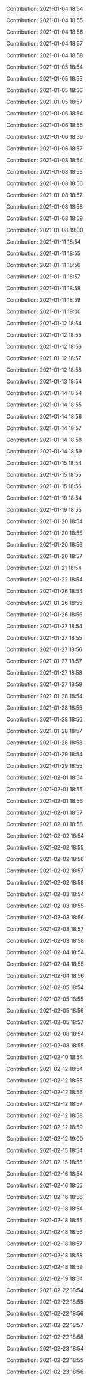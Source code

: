 Contribution: 2021-01-04 18:54

Contribution: 2021-01-04 18:55

Contribution: 2021-01-04 18:56

Contribution: 2021-01-04 18:57

Contribution: 2021-01-04 18:58

Contribution: 2021-01-05 18:54

Contribution: 2021-01-05 18:55

Contribution: 2021-01-05 18:56

Contribution: 2021-01-05 18:57

Contribution: 2021-01-06 18:54

Contribution: 2021-01-06 18:55

Contribution: 2021-01-06 18:56

Contribution: 2021-01-06 18:57

Contribution: 2021-01-08 18:54

Contribution: 2021-01-08 18:55

Contribution: 2021-01-08 18:56

Contribution: 2021-01-08 18:57

Contribution: 2021-01-08 18:58

Contribution: 2021-01-08 18:59

Contribution: 2021-01-08 19:00

Contribution: 2021-01-11 18:54

Contribution: 2021-01-11 18:55

Contribution: 2021-01-11 18:56

Contribution: 2021-01-11 18:57

Contribution: 2021-01-11 18:58

Contribution: 2021-01-11 18:59

Contribution: 2021-01-11 19:00

Contribution: 2021-01-12 18:54

Contribution: 2021-01-12 18:55

Contribution: 2021-01-12 18:56

Contribution: 2021-01-12 18:57

Contribution: 2021-01-12 18:58

Contribution: 2021-01-13 18:54

Contribution: 2021-01-14 18:54

Contribution: 2021-01-14 18:55

Contribution: 2021-01-14 18:56

Contribution: 2021-01-14 18:57

Contribution: 2021-01-14 18:58

Contribution: 2021-01-14 18:59

Contribution: 2021-01-15 18:54

Contribution: 2021-01-15 18:55

Contribution: 2021-01-15 18:56

Contribution: 2021-01-19 18:54

Contribution: 2021-01-19 18:55

Contribution: 2021-01-20 18:54

Contribution: 2021-01-20 18:55

Contribution: 2021-01-20 18:56

Contribution: 2021-01-20 18:57

Contribution: 2021-01-21 18:54

Contribution: 2021-01-22 18:54

Contribution: 2021-01-26 18:54

Contribution: 2021-01-26 18:55

Contribution: 2021-01-26 18:56

Contribution: 2021-01-27 18:54

Contribution: 2021-01-27 18:55

Contribution: 2021-01-27 18:56

Contribution: 2021-01-27 18:57

Contribution: 2021-01-27 18:58

Contribution: 2021-01-27 18:59

Contribution: 2021-01-28 18:54

Contribution: 2021-01-28 18:55

Contribution: 2021-01-28 18:56

Contribution: 2021-01-28 18:57

Contribution: 2021-01-28 18:58

Contribution: 2021-01-29 18:54

Contribution: 2021-01-29 18:55

Contribution: 2021-02-01 18:54

Contribution: 2021-02-01 18:55

Contribution: 2021-02-01 18:56

Contribution: 2021-02-01 18:57

Contribution: 2021-02-01 18:58

Contribution: 2021-02-02 18:54

Contribution: 2021-02-02 18:55

Contribution: 2021-02-02 18:56

Contribution: 2021-02-02 18:57

Contribution: 2021-02-02 18:58

Contribution: 2021-02-03 18:54

Contribution: 2021-02-03 18:55

Contribution: 2021-02-03 18:56

Contribution: 2021-02-03 18:57

Contribution: 2021-02-03 18:58

Contribution: 2021-02-04 18:54

Contribution: 2021-02-04 18:55

Contribution: 2021-02-04 18:56

Contribution: 2021-02-05 18:54

Contribution: 2021-02-05 18:55

Contribution: 2021-02-05 18:56

Contribution: 2021-02-05 18:57

Contribution: 2021-02-08 18:54

Contribution: 2021-02-08 18:55

Contribution: 2021-02-10 18:54

Contribution: 2021-02-12 18:54

Contribution: 2021-02-12 18:55

Contribution: 2021-02-12 18:56

Contribution: 2021-02-12 18:57

Contribution: 2021-02-12 18:58

Contribution: 2021-02-12 18:59

Contribution: 2021-02-12 19:00

Contribution: 2021-02-15 18:54

Contribution: 2021-02-15 18:55

Contribution: 2021-02-16 18:54

Contribution: 2021-02-16 18:55

Contribution: 2021-02-16 18:56

Contribution: 2021-02-18 18:54

Contribution: 2021-02-18 18:55

Contribution: 2021-02-18 18:56

Contribution: 2021-02-18 18:57

Contribution: 2021-02-18 18:58

Contribution: 2021-02-18 18:59

Contribution: 2021-02-19 18:54

Contribution: 2021-02-22 18:54

Contribution: 2021-02-22 18:55

Contribution: 2021-02-22 18:56

Contribution: 2021-02-22 18:57

Contribution: 2021-02-22 18:58

Contribution: 2021-02-23 18:54

Contribution: 2021-02-23 18:55

Contribution: 2021-02-23 18:56

